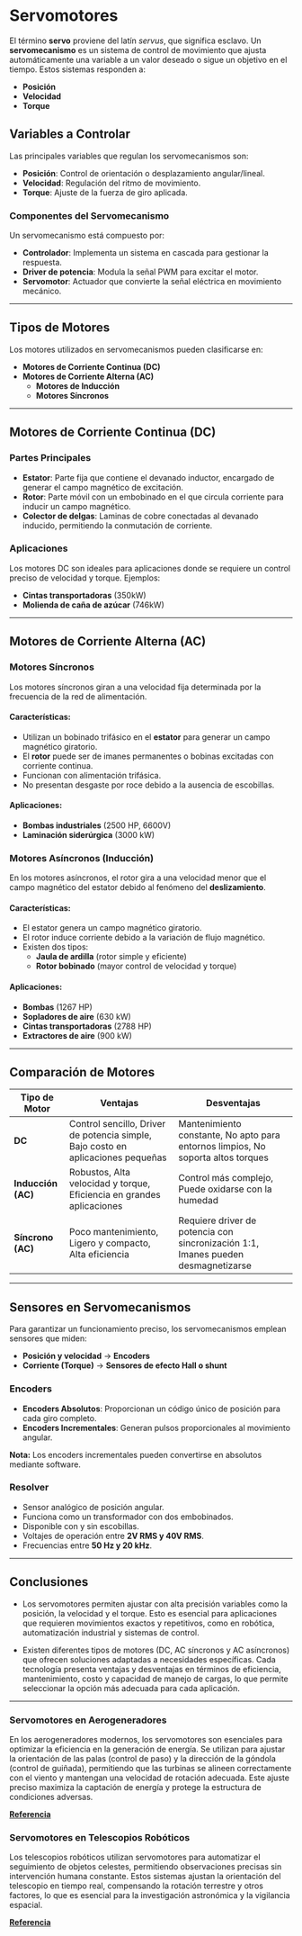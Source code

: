 # Servomotores

El término **servo** proviene del latín *servus*, que significa esclavo. Un **servomecanismo** es un sistema de control de movimiento que ajusta automáticamente una variable a un valor deseado o sigue un objetivo en el tiempo. Estos sistemas responden a:

- **Posición**
- **Velocidad**
- **Torque**

## Variables a Controlar
Las principales variables que regulan los servomecanismos son:
- **Posición**: Control de orientación o desplazamiento angular/lineal.
- **Velocidad**: Regulación del ritmo de movimiento.
- **Torque**: Ajuste de la fuerza de giro aplicada.

### Componentes del Servomecanismo
Un servomecanismo está compuesto por:
- **Controlador**: Implementa un sistema en cascada para gestionar la respuesta.
- **Driver de potencia**: Modula la señal PWM para excitar el motor.
- **Servomotor**: Actuador que convierte la señal eléctrica en movimiento mecánico.

---

## Tipos de Motores
Los motores utilizados en servomecanismos pueden clasificarse en:

- **Motores de Corriente Continua (DC)**
- **Motores de Corriente Alterna (AC)**
  - **Motores de Inducción**
  - **Motores Síncronos**

---

## Motores de Corriente Continua (DC)
### Partes Principales
- **Estator**: Parte fija que contiene el devanado inductor, encargado de generar el campo magnético de excitación.
- **Rotor**: Parte móvil con un embobinado en el que circula corriente para inducir un campo magnético.
- **Colector de delgas**: Laminas de cobre conectadas al devanado inducido, permitiendo la conmutación de corriente.

### Aplicaciones
Los motores DC son ideales para aplicaciones donde se requiere un control preciso de velocidad y torque. Ejemplos:
- **Cintas transportadoras** (350kW)
- **Molienda de caña de azúcar** (746kW)

---

## Motores de Corriente Alterna (AC)
### **Motores Síncronos**
Los motores síncronos giran a una velocidad fija determinada por la frecuencia de la red de alimentación. 

#### Características:
- Utilizan un bobinado trifásico en el **estator** para generar un campo magnético giratorio.
- El **rotor** puede ser de imanes permanentes o bobinas excitadas con corriente continua.
- Funcionan con alimentación trifásica.
- No presentan desgaste por roce debido a la ausencia de escobillas.

#### Aplicaciones:
- **Bombas industriales** (2500 HP, 6600V)
- **Laminación siderúrgica** (3000 kW)

### **Motores Asíncronos** (Inducción)
En los motores asíncronos, el rotor gira a una velocidad menor que el campo magnético del estator debido al fenómeno del **deslizamiento**.

#### Características:
- El estator genera un campo magnético giratorio.
- El rotor induce corriente debido a la variación de flujo magnético.
- Existen dos tipos:
  - **Jaula de ardilla** (rotor simple y eficiente)
  - **Rotor bobinado** (mayor control de velocidad y torque)

#### Aplicaciones:
- **Bombas** (1267 HP)
- **Sopladores de aire** (630 kW)
- **Cintas transportadoras** (2788 HP)
- **Extractores de aire** (900 kW)

---

## Comparación de Motores

| Tipo de Motor | Ventajas | Desventajas |
|--------------|----------|-------------|
| **DC** | Control sencillo, Driver de potencia simple, Bajo costo en aplicaciones pequeñas | Mantenimiento constante, No apto para entornos limpios, No soporta altos torques |
| **Inducción (AC)** | Robustos, Alta velocidad y torque, Eficiencia en grandes aplicaciones | Control más complejo, Puede oxidarse con la humedad |
| **Síncrono (AC)** | Poco mantenimiento, Ligero y compacto, Alta eficiencia | Requiere driver de potencia con sincronización 1:1, Imanes pueden desmagnetizarse |

---

## Sensores en Servomecanismos
Para garantizar un funcionamiento preciso, los servomecanismos emplean sensores que miden:
- **Posición y velocidad** -> **Encoders**
- **Corriente (Torque)** -> **Sensores de efecto Hall o shunt**

### **Encoders**
- **Encoders Absolutos**: Proporcionan un código único de posición para cada giro completo.
- **Encoders Incrementales**: Generan pulsos proporcionales al movimiento angular.

**Nota:** Los encoders incrementales pueden convertirse en absolutos mediante software.

### **Resolver**
- Sensor analógico de posición angular.
- Funciona como un transformador con dos embobinados.
- Disponible con y sin escobillas.
- Voltajes de operación entre **2V RMS y 40V RMS**.
- Frecuencias entre **50 Hz y 20 kHz**.

---

## Conclusiones

- Los servomotores permiten ajustar con alta precisión variables como la posición, la velocidad y el torque. Esto es esencial para aplicaciones que requieren movimientos exactos y repetitivos, como en robótica, automatización industrial y sistemas de control.

- Existen diferentes tipos de motores (DC, AC síncronos y AC asíncronos) que ofrecen soluciones adaptadas a necesidades específicas. Cada tecnología presenta ventajas y desventajas en términos de eficiencia, mantenimiento, costo y capacidad de manejo de cargas, lo que permite seleccionar la opción más adecuada para cada aplicación.

---

### **Servomotores en Aerogeneradores**
En los aerogeneradores modernos, los servomotores son esenciales para optimizar la eficiencia en la generación de energía. Se utilizan para ajustar la orientación de las palas (control de paso) y la dirección de la góndola (control de guiñada), permitiendo que las turbinas se alineen correctamente con el viento y mantengan una velocidad de rotación adecuada. Este ajuste preciso maximiza la captación de energía y protege la estructura de condiciones adversas.

[**Referencia**](https://www.generaldrivermotor.com/motores/gdm-en-permanente-evolucion-en-permanente-adaptacion/)

### **Servomotores en Telescopios Robóticos**
Los telescopios robóticos utilizan servomotores para automatizar el seguimiento de objetos celestes, permitiendo observaciones precisas sin intervención humana constante. Estos sistemas ajustan la orientación del telescopio en tiempo real, compensando la rotación terrestre y otros factores, lo que es esencial para la investigación astronómica y la vigilancia espacial.

[**Referencia**](https://es.wikipedia.org/wiki/Telescopio_rob%C3%B3tico)
